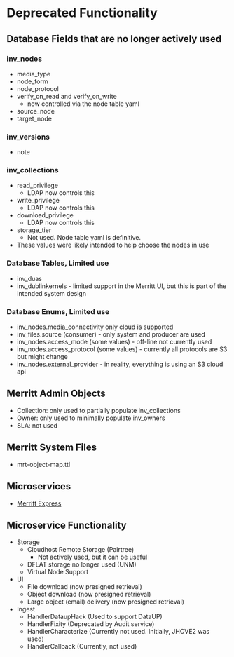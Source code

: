 # Deprecated Functionality

## Database Fields that are no longer actively used

### inv_nodes
- media_type 
- node_form
- node_protocol
- verify_on_read and verify_on_write
  - now controlled via the node table yaml
- source_node
- target_node

### inv_versions
- note 

### inv_collections
- read_privilege 
  - LDAP now controls this
- write_privilege 
  - LDAP now controls this
- download_privilege
  - LDAP now controls this
- storage_tier 
  - Not used.  Node table yaml is definitive.
- These values were likely intended to help choose the nodes in use

### Database Tables, Limited use
- inv_duas
- inv_dublinkernels - limited support in the Merritt UI, but this is part of the intended system design

### Database Enums, Limited use
- inv_nodes.media_connectivity only cloud is supported
- inv_files.source (consumer) - only system and producer are used
- inv_nodes.access_mode (some values) - off-line not currently used
- inv_nodes.access_protocol (some values) - currently all protocols are S3 but might change
- inv_nodes.external_provider - in reality, everything is using an S3 cloud api

## Merritt Admin Objects
- Collection: only used to partially populate inv_collections
- Owner: only used to minimally populate inv_owners
- SLA: not used

## Merritt System Files
- mrt-object-map.ttl 

## Microservices
- [Merritt Express](https://github.com/CDLUC3/mrt-doc/wiki/Merritt-Express-(Archived))

## Microservice Functionality
- Storage
  - Cloudhost Remote Storage (Pairtree)
    - Not actively used, but it can be useful
  - DFLAT storage no longer used (UNM) 
  - Virtual Node Support
- UI 
  - File download (now presigned retrieval) 
  - Object download (now presigned retrieval)
  - Large object (email) delivery (now presigned retrieval)
- Ingest
  - HandlerDataupHack (Used to support DataUP)
  - HandlerFixity (Deprecated by Audit service)
  - HandlerCharacterize (Currently not used.  Initially, JHOVE2 was used)
  - HandlerCallback (Currently, not used)
